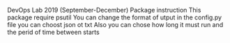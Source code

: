 DevOps Lab 2019 (September-December)
Package instruction This package require psutil
You can change the format of utput in the config.py file
you can choost json ot txt 
Also you can chose how long it must run and the perid of time between starts 
